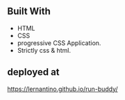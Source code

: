 ## Built With
* HTML
* CSS
* progressive CSS Application.
* Strictly css & html. 
## deployed at
https://lernantino.github.io/run-buddy/

